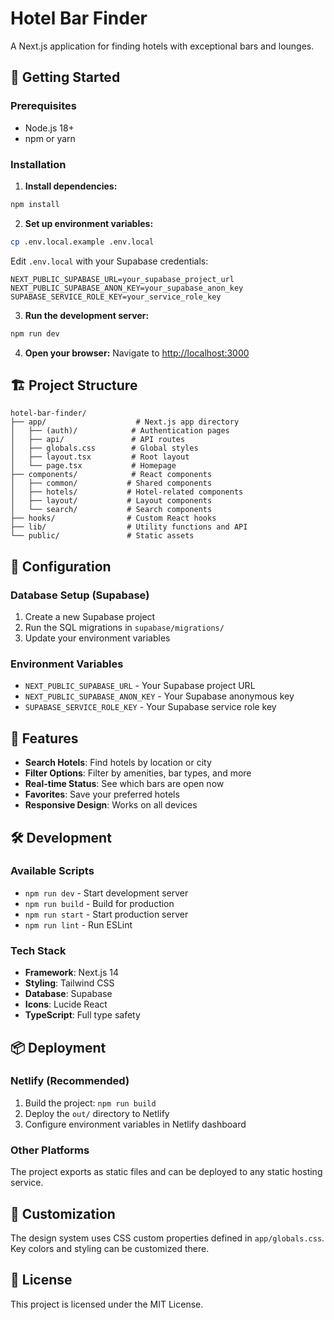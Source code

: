 # Hotel Bar Finder

A Next.js application for finding hotels with exceptional bars and lounges.

## 🚀 Getting Started

### Prerequisites
- Node.js 18+ 
- npm or yarn

### Installation

1. **Install dependencies:**
```bash
npm install
```

2. **Set up environment variables:**
```bash
cp .env.local.example .env.local
```

Edit `.env.local` with your Supabase credentials:
```env
NEXT_PUBLIC_SUPABASE_URL=your_supabase_project_url
NEXT_PUBLIC_SUPABASE_ANON_KEY=your_supabase_anon_key
SUPABASE_SERVICE_ROLE_KEY=your_service_role_key
```

3. **Run the development server:**
```bash
npm run dev
```

4. **Open your browser:**
Navigate to [http://localhost:3000](http://localhost:3000)

## 🏗️ Project Structure

```
hotel-bar-finder/
├── app/                    # Next.js app directory
│   ├── (auth)/            # Authentication pages
│   ├── api/               # API routes
│   ├── globals.css        # Global styles
│   ├── layout.tsx         # Root layout
│   └── page.tsx           # Homepage
├── components/            # React components
│   ├── common/           # Shared components
│   ├── hotels/           # Hotel-related components
│   ├── layout/           # Layout components
│   └── search/           # Search components
├── hooks/                # Custom React hooks
├── lib/                  # Utility functions and API
└── public/               # Static assets
```

## 🔧 Configuration

### Database Setup (Supabase)
1. Create a new Supabase project
2. Run the SQL migrations in `supabase/migrations/`
3. Update your environment variables

### Environment Variables
- `NEXT_PUBLIC_SUPABASE_URL` - Your Supabase project URL
- `NEXT_PUBLIC_SUPABASE_ANON_KEY` - Your Supabase anonymous key
- `SUPABASE_SERVICE_ROLE_KEY` - Your Supabase service role key

## 📱 Features

- **Search Hotels**: Find hotels by location or city
- **Filter Options**: Filter by amenities, bar types, and more
- **Real-time Status**: See which bars are open now
- **Favorites**: Save your preferred hotels
- **Responsive Design**: Works on all devices

## 🛠️ Development

### Available Scripts

- `npm run dev` - Start development server
- `npm run build` - Build for production
- `npm run start` - Start production server
- `npm run lint` - Run ESLint

### Tech Stack

- **Framework**: Next.js 14
- **Styling**: Tailwind CSS
- **Database**: Supabase
- **Icons**: Lucide React
- **TypeScript**: Full type safety

## 📦 Deployment

### Netlify (Recommended)
1. Build the project: `npm run build`
2. Deploy the `out/` directory to Netlify
3. Configure environment variables in Netlify dashboard

### Other Platforms
The project exports as static files and can be deployed to any static hosting service.

## 🎨 Customization

The design system uses CSS custom properties defined in `app/globals.css`. Key colors and styling can be customized there.

## 📄 License

This project is licensed under the MIT License.